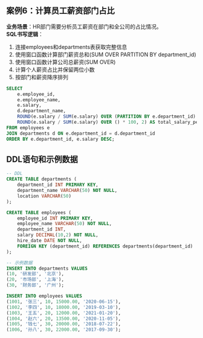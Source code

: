 ## 案例6：计算员工薪资部门占比
**业务场景**：HR部门需要分析员工薪资在部门和全公司的占比情况。  
**SQL书写逻辑**：
1. 连接employees和departments表获取完整信息
2. 使用窗口函数计算部门薪资总和(SUM OVER PARTITION BY department_id)
3. 使用窗口函数计算公司总薪资(SUM OVER)
4. 计算个人薪资占比并保留两位小数
5. 按部门和薪资降序排列

```sql
SELECT
    e.employee_id,
    e.employee_name,
    e.salary,
    d.department_name,
    ROUND(e.salary / SUM(e.salary) OVER (PARTITION BY e.department_id) * 100, 2) AS dept_salary_percent,
    ROUND(e.salary / SUM(e.salary) OVER () * 100, 2) AS total_salary_percent
FROM employees e
JOIN departments d ON e.department_id = d.department_id
ORDER BY e.department_id, e.salary DESC;
```


## DDL语句和示例数据
```sql
-- DDL
CREATE TABLE departments (
    department_id INT PRIMARY KEY,
    department_name VARCHAR(50) NOT NULL,
    location VARCHAR(50)
);

CREATE TABLE employees (
    employee_id INT PRIMARY KEY,
    employee_name VARCHAR(50) NOT NULL,
    department_id INT,
    salary DECIMAL(10,2) NOT NULL,
    hire_date DATE NOT NULL,
    FOREIGN KEY (department_id) REFERENCES departments(department_id)
);

-- 示例数据
INSERT INTO departments VALUES
(10, '研发部', '北京'),
(20, '市场部', '上海'),
(30, '财务部', '广州');

INSERT INTO employees VALUES
(1001, '张三', 10, 15000.00, '2020-06-15'),
(1002, '李四', 10, 18000.00, '2019-03-10'),
(1003, '王五', 20, 12000.00, '2021-01-20'),
(1004, '赵六', 20, 13500.00, '2020-11-05'),
(1005, '钱七', 30, 20000.00, '2018-07-22'),
(1006, '孙八', 30, 22000.00, '2017-09-30');
```